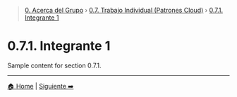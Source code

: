 > [0. Acerca del Grupo](../../0.md) › [0.7. Trabajo Individual (Patrones Cloud)](../0.7.md) › [0.7.1. Integrante 1](0.7.1.md)

# 0.7.1. Integrante 1

Sample content for section 0.7.1.

---

[🏠 Home](../../../README.md) | [Siguiente ➡️](../0.7.2/0.7.2.md)